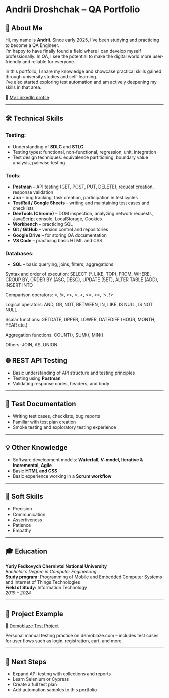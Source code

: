 # Andrii Droshchak – QA Portfolio

## 👋 About Me

Hi, my name is **Andrii**. Since early 2025, I’ve been studying and practicing to become a QA Engineer.  
I’m happy to have finally found a field where I can develop myself professionally. In QA, I see the potential to make the digital world more user-friendly and reliable for everyone.

In this portfolio, I share my knowledge and showcase practical skills gained through university studies and self-learning.  
I’ve also started exploring test automation and am actively deepening my skills in that area.

📎 [My LinkedIn profile](https://www.linkedin.com/in/andrii-droshchak)

---

## 🛠 Technical Skills

### Testing:
- Understanding of **SDLC** and **STLC**
- Testing types: functional, non-functional, regression, unit, integration
- Test design techniques: equivalence partitioning, boundary value analysis, pairwise testing

### Tools:
- **Postman** – API testing (GET, POST, PUT, DELETE), request creation, response validation  
- **Jira** – bug tracking, task creation, participation in test cycles  
- **TestRail / Google Sheets** – writing and maintaining test cases and checklists  
- **DevTools (Chrome)** – DOM inspection, analyzing network requests, JavaScript console, LocalStorage, Cookies  
- **Workbench** – practicing SQL  
- **Git / GitHub** – version control and repositories  
- **Google Drive** – for storing QA documentation  
- **VS Code** – practicing basic HTML and CSS  

### Databases:
- **SQL** – basic querying, joins, filters, aggregations     

Syntax and order of execution:
SELECT (*, LIKE, TOP), FROM, WHERE, GROUP BY, ORDER BY (ASC, DESC), UPDATE (SET), ALTER TABLE (ADD), INSERT INTO

Comparison operators:
=, !=, <>, >, <, >=, <=, !<, !>

Logical operators:
AND, OR, NOT, BETWEEN, IN, LIKE, IS NULL, IS NOT NULL

Scalar functions:
GETDATE, UPPER, LOWER, DATEDIFF (HOUR, MONTH, YEAR etc.)

Aggregation functions:
COUNT(), SUM(), MIN()

Others:
JOIN, AS, UNION

  



## 🌐 REST API Testing
- Basic understanding of API structure and testing principles  
- Testing using **Postman**  
- Validating response codes, headers, and body  

---

## 📄 Test Documentation
- Writing test cases, checklists, bug reports  
- Familiar with test plan creation  
- Smoke testing and exploratory testing experience  

---

## 💡 Other Knowledge
- Software development models: **Waterfall, V-model, Iterative & Incremental, Agile**  
- Basic **HTML and CSS**  
- Basic experience working in a **Scrum workflow**

---

## 🧠 Soft Skills
- Precision  
- Communication  
- Assertiveness  
- Patience  
- Empathy  

---

## 🎓 Education

**Yuriy Fedkovych Chernivtsi National University**  
_Bachelor’s Degree in Computer Engineering_  
**Study program:** Programming of Mobile and Embedded Computer Systems and Internet of Things Technologies  
**Field of Study:** Information Technology  
_2019 – 2024_

---

## 📁 Project Example

🔹 [Demoblaze Test Project](https://github.com/AndrewQA69/demoblazetest)

Personal manual testing practice on demoblaze.com – includes test cases for user flows such as login, registration, cart, and more.

---

## 📌 Next Steps
- Expand API testing with collections and reports  
- Learn Selenium or Cypress  
- Create a full test plan  
- Add automation samples to this portfolio

